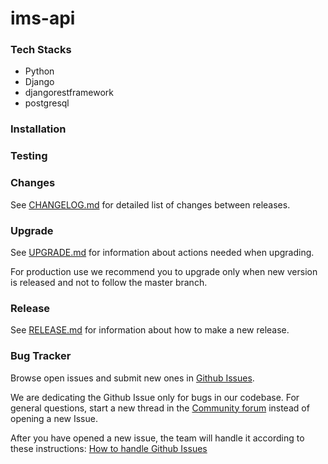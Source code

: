 # ims-api

### Tech Stacks
- Python
- Django
- djangorestframework
- postgresql

### Installation

### Testing

### Changes
See [CHANGELOG.md]() for detailed list of changes between releases.

### Upgrade
See [UPGRADE.md]() for information about actions needed when upgrading.

For production use we recommend you to upgrade only when new version is released and not to follow the master branch.

### Release
See [RELEASE.md]() for information about how to make a new release.

### Bug Tracker
Browse open issues and submit new ones in [Github Issues]().

We are dedicating the Github Issue only for bugs in our codebase. For general questions, start a new thread in the [Community forum]() instead of opening a new Issue.

After you have opened a new issue, the team will handle it according to these instructions: [How to handle Github Issues](https://github.com/wewillneverfail/ims-api/blob/master/how-to-handle-github-issues.md)

